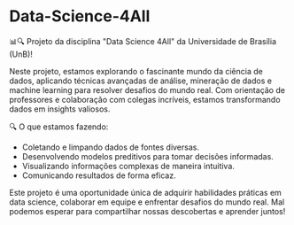 # Data-Science-4All

📊🔍 Projeto da disciplina "Data Science 4All" da Universidade de Brasília (UnB)!

Neste projeto, estamos explorando o fascinante mundo da ciência de dados, aplicando técnicas avançadas de análise, mineração de dados e machine learning para resolver desafios do mundo real. Com orientação de professores e colaboração com colegas incríveis, estamos transformando dados em insights valiosos.

🔍 O que estamos fazendo:

- Coletando e limpando dados de fontes diversas.
- Desenvolvendo modelos preditivos para tomar decisões informadas.
- Visualizando informações complexas de maneira intuitiva.
- Comunicando resultados de forma eficaz.

Este projeto é uma oportunidade única de adquirir habilidades práticas em data science, colaborar em equipe e enfrentar desafios do mundo real. Mal podemos esperar para compartilhar nossas descobertas e aprender juntos!

